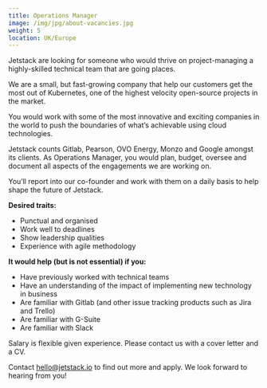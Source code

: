 ```yaml
---
title: Operations Manager
image: /img/jpg/about-vacancies.jpg
weight: 5
location: UK/Europe
---
```


Jetstack are looking for someone who would thrive on project-managing a
highly-skilled technical team that are going places.

We are a small, but fast-growing company that help our customers get the most
out of Kubernetes, one of the highest velocity open-source projects in the
market.

You would work with some of the most innovative and exciting companies in the
world to push the boundaries of what’s achievable using cloud technologies.

Jetstack counts Gitlab, Pearson, OVO Energy, Monzo and Google amongst its
clients. As Operations Manager, you would plan, budget, oversee and document all
aspects of the engagements we are working on.

You’ll report into our co-founder and work with them on a daily basis to help
shape the future of Jetstack.

**Desired traits:**

* Punctual and organised
* Work well to deadlines
* Show leadership qualities
* Experience with agile methodology

**It would help (but is not essential) if you:**

* Have previously worked with technical teams
* Have an understanding of the impact of implementing new technology in business
* Are familiar with Gitlab (and other issue tracking products such as Jira and
  Trello)
* Are familiar with G-Suite
* Are familiar with Slack

Salary is flexible given experience. Please contact us with a cover letter and a
CV.

Contact [hello@jetstack.io](mailto:hello@jetstack.io) to find out more and
apply. We look forward to hearing from you!
